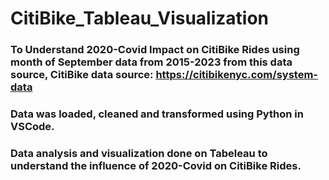 # CitiBike_Tableau_Visualization

### To Understand 2020-Covid Impact on CitiBike Rides using month of September data from 2015-2023 from this data source, CitiBike data source: https://citibikenyc.com/system-data
### Data was loaded, cleaned and transformed using Python in VSCode. 
### Data analysis and visualization done on Tabeleau to understand the influence of 2020-Covid on CitiBike Rides. 
